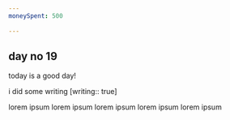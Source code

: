 ```yaml
---
moneySpent: 500
 
---
```

## day no 19
today is a good day!
 

i did some writing [writing:: true]

lorem ipsum lorem ipsum lorem ipsum lorem ipsum lorem ipsum
